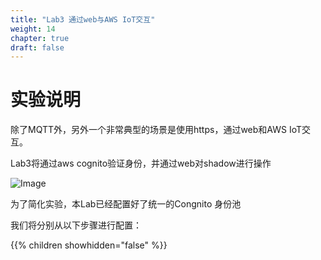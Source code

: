 ```yaml
---
title: "Lab3 通过web与AWS IoT交互"
weight: 14
chapter: true
draft: false
---
```


#        实验说明      

除了MQTT外，另外一个非常典型的场景是使用https，通过web和AWS IoT交互。

Lab3将通过aws cognito验证身份，并通过web对shadow进行操作

![Image](/images/png/38.png)

为了简化实验，本Lab已经配置好了统一的Congnito 身份池

我们将分别从以下步骤进行配置：

{{% children showhidden="false" %}}
